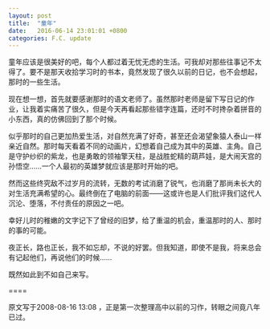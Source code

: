 ```yaml
---
layout: post
title:  "童年"
date:   2016-06-14 23:01:01 +0800
categories: F.C. update
---
```

童年应该是很美好的吧，每个人都过着无忧无虑的生活。可我却对那些往事记不太得了。要不是那天收拾学习时的书本，竟然发现了很久以前的日记，也不会想起，那时的一些生活。

现在想一想，首先就要感谢那时的语文老师了。虽然那时老师是留下写日记的作业，让我着实痛苦了很久，但是今天再看起那些错字连篇，还时不时搀杂着拼音的小东西，真的仿佛回到了那个时候。

似乎那时的自己更加热爱生活，对自然充满了好奇，甚至还会渴望象猿人泰山一样亲近自然。那时每天看着不同的动画片，幻想着自己成为其中的英雄、主角。自己是守护纱织的紫龙，也是勇敢的领袖擎天柱，是战胜蛇精的葫芦娃，是大闹天宫的孙悟空……一个人最初的英雄梦就应该是那时开始的吧。

然而这些终究敌不过岁月的流转，无数的考试消磨了锐气，也消磨了那尚未长大的对生活充满希望的心。最终倒在了电脑的前面——这或许也是人们批评我们这代人沉沦、堕落，不付责任的原因之一吧。

幸好儿时的稚嫩的文字记下了曾经的旧梦，给了重温的机会，重温那时的人、那时的事的可能。

夜正长，路也正长，我不如忘却，不说的好罢。但我知道，即使不是我，将来总会有记起他们，再说他们的时候……

既然如此到不如自己来写。

====

原文写于2008-08-16 13:08 ，正是第一次整理高中以前的习作，转眼之间竟八年已过。